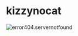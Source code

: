 # kizzynocat
![error404.servernotfound](https://esquilo.io/png/thumb/a36HSDDqMfaYpQX-Dodge-Challenger-SRT-Hellcat-PNG-Photos.png)

